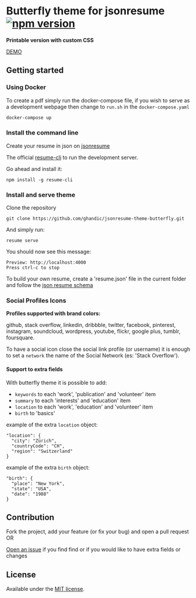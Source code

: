 # Butterfly theme for jsonresume [![npm version](https://badge.fury.io/js/jsonresume-theme-butterfly.svg)](http://badge.fury.io/js/jsonresume-theme-butterfly)

**Printable version with custom CSS**

[DEMO](https://themes.jsonresume.org/theme/butterfly)

## Getting started

### Using Docker

To create a pdf simply run the docker-compose file, if you wish to serve as a development webpage then change to `run.sh` in the `docker-compose.yaml`

```bash
docker-compose up
```

### Install the command line

Create your resume in json on [jsonresume](https://jsonresume.org)

The official [resume-cli](https://github.com/jsonresume/resume-cli) to run the development server.

Go ahead and install it:

```
npm install -g resume-cli
```

### Install and serve theme

Clone the repository

```
git clone https://github.com/ghandic/jsonresume-theme-butterfly.git
```

And simply run:

```
resume serve
```

You should now see this message:

```
Preview: http://localhost:4000
Press ctrl-c to stop
```

To build your own resume, create a 'resume.json' file in the current folder and follow the [json resume schema](https://jsonresume.org/schema/)

### Social Profiles Icons

**Profiles supported with brand colors:**

github, stack overflow, linkedin, dribbble, twitter, facebook, pinterest, instagram, soundcloud, wordpress, youtube, flickr, google plus, tumblr, foursquare.

To have a social icon close the social link profile (or username) it is enough to set a `network` the name of the Social Network (es: 'Stack Overflow').

#### Support to extra fields

With butterfly theme it is possible to add:

- `keywords` to each 'work', 'publication' and 'volunteer' item
- `summary` to each 'interests' and 'education' item
- `location` to each 'work', 'education' and 'volunteer' item
- `birth` to 'basics'

example of the extra `location` object:

```
"location": {
  "city": "Zürich",
  "countryCode": "CH",
  "region": "Switzerland"
} 
```

example of the extra `birth` object:

```
"birth": {
  "place": "New York",
  "state": "USA",
  "date": "1988"
}
```

## Contribution

Fork the project, add your feature (or fix your bug) and open a pull request OR

[Open an issue](https://github.com/ghandic/jsonresume-theme-butterfly/issues/new) if you find find or if you would like to have extra fields or changes

## License

Available under the [MIT license](http://opensource.org/licenses/mit-license.php).
